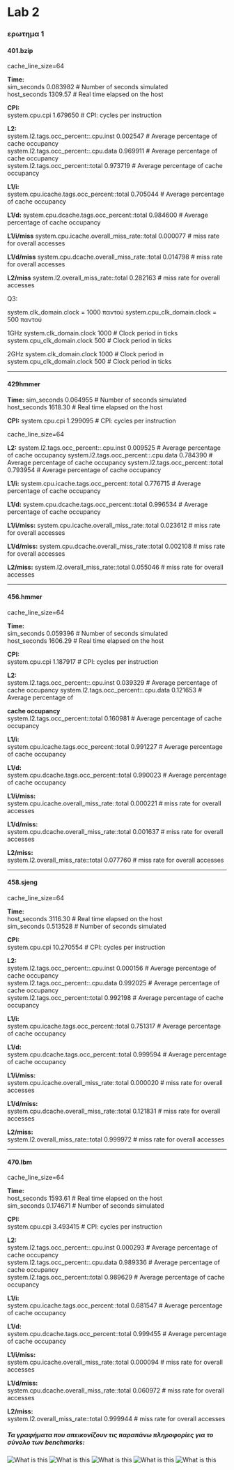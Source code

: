 
# Lab 2
### ερωτημα 1

#### **401.bzip**

cache_line_size=64                                                                                      

**Time:**                                                                                                         
sim_seconds                              	0.083982                   	# Number of seconds simulated                              
host_seconds                              	1309.57                   	# Real time elapsed on the host

**CPI:**                                                                                               
system.cpu.cpi                           	1.679650                   	# CPI: cycles per instruction

**L2:**                                                                                                          
system.l2.tags.occ_percent::.cpu.inst    	0.002547                   	# Average percentage of cache occupancy          
system.l2.tags.occ_percent::.cpu.data    	0.969911                   	# Average percentage of cache occupancy           
system.l2.tags.occ_percent::total        	0.973719                   	# Average percentage of cache occupancy                     

**L1/i:**                                                                                                                    
system.cpu.icache.tags.occ_percent::total     0.705044                      # Average percentage of cache occupancy

**L1/d:**
system.cpu.dcache.tags.occ_percent::total 	0.984600                   	# Average percentage of cache occupancy

**L1/i/miss**
system.cpu.icache.overall_miss_rate::total 	0.000077                   	# miss rate for overall accesses

**L1/d/miss**
system.cpu.dcache.overall_miss_rate::total 	0.014798                   	# miss rate for overall accesses

**L2/miss**
system.l2.overall_miss_rate::total       	0.282163                   	# miss rate for overall accesses


Q3: 

system.clk_domain.clock                 =     1000   παντού 
system.cpu_clk_domain.clock          =     500    παντού 

1GHz
system.clk_domain.clock                      	1000                   	# Clock period in ticks
system.cpu_clk_domain.clock                   	500                   	# Clock period in ticks

2GHz
system.clk_domain.clock                      	1000                   	# Clock period in 
system.cpu_clk_domain.clock                   	500                   	# Clock period in ticks





------------------------------------------------------------------------------------------------------

#### **429hmmer**
**Time:**
sim_seconds                              	0.064955                   	# Number of seconds simulated
host_seconds                              	1618.30                   	# Real time elapsed on the host

**CPI:**
system.cpu.cpi                           	1.299095                   	# CPI: cycles per instruction

cache_line_size=64

**L2:**
system.l2.tags.occ_percent::.cpu.inst    	0.009525                   	# Average percentage of cache occupancy
system.l2.tags.occ_percent::.cpu.data    	0.784390                   	# Average percentage of cache occupancy
system.l2.tags.occ_percent::total        	0.793954                   	# Average percentage of cache occupancy

**L1/i:**
system.cpu.icache.tags.occ_percent::total 	0.776715                   	# Average percentage of cache occupancy

**L1/d:**
system.cpu.dcache.tags.occ_percent::total 	0.996534                   	# Average percentage of cache occupancy

**L1/i/miss:**
system.cpu.icache.overall_miss_rate::total 	0.023612                   	# miss rate for overall accesses

**L1/d/miss:**
system.cpu.dcache.overall_miss_rate::total 	0.002108                   	# miss rate for overall accesses

**L2/miss:**
system.l2.overall_miss_rate::total       	0.055046                   	# miss rate for overall accesses

--------------------------------------------------------------------------------------------------------

#### **456.hmmer**

cache_line_size=64

**Time:**                                                                                                                      
sim_seconds                              	0.059396                   	# Number of seconds simulated                                   
host_seconds                              	1606.29                   	# Real time elapsed on the host                                  

**CPI:**                                                                                                           
system.cpu.cpi                           	1.187917                   	# CPI: cycles per instruction                   

**L2:**                                                                                                               
system.l2.tags.occ_percent::.cpu.inst    	0.039329                   	# Average percentage of cache occupancy
system.l2.tags.occ_percent::.cpu.data    	0.121653                   	# Average percentage of                     
 
**cache occupancy**                                                                                                     
system.l2.tags.occ_percent::total        	0.160981                   	# Average percentage of cache occupancy

**L1/i:**                                                                                                           
system.cpu.icache.tags.occ_percent::total 	0.991227                   	# Average percentage of cache occupancy                  

**L1/d:**                                                                                                       
system.cpu.dcache.tags.occ_percent::total 	0.990023                   	# Average percentage of cache occupancy                  

**L1/i/miss:**                                                                                                  
system.cpu.icache.overall_miss_rate::total 	0.000221                   	# miss rate for overall accesses              

**L1/d/miss:**                                                                                                
system.cpu.dcache.overall_miss_rate::total 	0.001637                   	# miss rate for overall accesses                        

**L2/miss:**                                                                                                            
system.l2.overall_miss_rate::total       	0.077760                   	# miss rate for overall accesses                       


-------------------------------------------------------------------------
 #### **458.sjeng**

cache_line_size=64                                                               

**Time:**                                                                                                                      
host_seconds                              	3116.30                   	# Real time elapsed on the host                          
sim_seconds                              	0.513528                   	# Number of seconds simulated                           

**CPI:**                                                                                                                   
system.cpu.cpi                          	10.270554                   	# CPI: cycles per instruction                                        

**L2:**                     
system.l2.tags.occ_percent::.cpu.inst    	0.000156                   	# Average percentage of cache occupancy    
system.l2.tags.occ_percent::.cpu.data    	0.992025                   	# Average percentage of cache occupancy     
system.l2.tags.occ_percent::total        	0.992198                   	# Average percentage of cache occupancy     

**L1/i:**                                                                                                       
system.cpu.icache.tags.occ_percent::total 	0.751317                   	# Average percentage of cache occupancy    

**L1/d:**                                                                                                             
system.cpu.dcache.tags.occ_percent::total 	0.999594                   	# Average percentage of cache occupancy                  

**L1/i/miss:**                                                                                                           
system.cpu.icache.overall_miss_rate::total 	0.000020                   	# miss rate for overall accesses                               

**L1/d/miss:**                                                                                                                 
system.cpu.dcache.overall_miss_rate::total 	0.121831                   	# miss rate for overall accesses                                

**L2/miss:**                                                                                                            
system.l2.overall_miss_rate::total       	0.999972                   	# miss rate for overall accesses                   


-------------------------------------------------------------------------------------------------------------

#### **470.lbm**

cache_line_size=64                                                                                             

**Time:**                                                                                                      
host_seconds                              	1593.61                   	# Real time elapsed on the host                     
sim_seconds                              	0.174671                   	# Number of seconds simulated                                

**CPI:**                                                                                                                           
system.cpu.cpi                           	3.493415                   	# CPI: cycles per instruction

**L2:**                                                                                                                         
system.l2.tags.occ_percent::.cpu.inst    	0.000293                   	# Average percentage of cache occupancy                 
system.l2.tags.occ_percent::.cpu.data    	0.989336                   	# Average percentage of cache occupancy           
system.l2.tags.occ_percent::total        	0.989629                   	# Average percentage of cache occupancy              

**L1/i:**                                                                                                               
system.cpu.icache.tags.occ_percent::total 	0.681547                   	# Average percentage of cache occupancy     

**L1/d:**                                                                                                         
system.cpu.dcache.tags.occ_percent::total 	0.999455                   	# Average percentage of cache occupancy          

**L1/i/miss:**                                                                                                  
system.cpu.icache.overall_miss_rate::total 	0.000094                   	# miss rate for overall accesses            

**L1/d/miss:**                                                                                                  
system.cpu.dcache.overall_miss_rate::total 	0.060972                   	# miss rate for overall accesses          

**L2/miss:**                                                                                                           
system.l2.overall_miss_rate::total       	0.999944                   	# miss rate for overall accesses                   

##### Τα γραφήματα που απεικονίζουν τις παραπάνω πληροφορίες για το σύνολο των benchmarks:

![What is this](cpi.png)
![What is this](simulation_time.png)
![What is this](l1_instruction_miss.png)
![What is this](l1_data_miss.png)
![What is this](l2_miss.png)








































